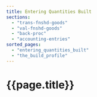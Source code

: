 ```yaml
---
title: Entering Quantities Built
sections:
  - "trans-fnshd-goods"
  - "val-fnshd-goods"
  - "back-proc"
  - "accounting-entries"
sorted_pages:
  - "entering_quantities_built"
  - "the_build_profile"
---
```

# {{page.title}}
